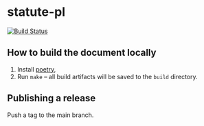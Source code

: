 # statute-pl
[![Build Status](https://github.com/riichi/statute-pl/workflows/Build%20PDF/badge.svg)](https://github.com/riichi/statute-pl/actions/workflows/build.yml)

## How to build the document locally

1. Install [poetry](https://python-poetry.org/),
2. Run `make` – all build artifacts will be saved to the `build` directory.

## Publishing a release

Push a tag to the main branch.
